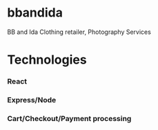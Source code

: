 # bbandida
BB and Ida
Clothing retailer, Photography Services

# Technologies

### React 
### Express/Node
### Cart/Checkout/Payment processing

